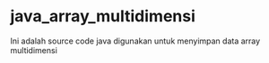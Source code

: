 # java_array_multidimensi
Ini adalah source code java digunakan untuk menyimpan data array multidimensi

